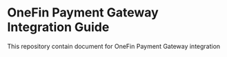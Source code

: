 # OneFin Payment Gateway Integration Guide

This repository contain document for OneFin Payment Gateway integration
